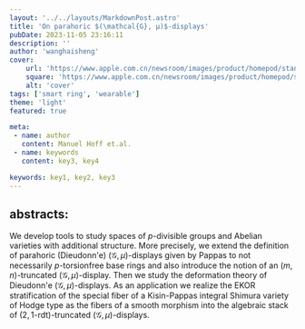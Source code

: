 ```yaml
---
layout: '../../layouts/MarkdownPost.astro'
title: 'On parahoric $(\mathcal{G}, μ)$-displays'
pubDate: 2023-11-05 23:16:11
description: ''
author: 'wanghaisheng'
cover:
    url: 'https://www.apple.com.cn/newsroom/images/product/homepod/standard/Apple-HomePod-hero-230118_big.jpg.large_2x.jpg'
    square: 'https://www.apple.com.cn/newsroom/images/product/homepod/standard/Apple-HomePod-hero-230118_big.jpg.large_2x.jpg'
    alt: 'cover'
tags: ['smart ring', 'wearable'] 
theme: 'light'
featured: true

meta:
 - name: author
   content: Manuel Hoff et.al.
 - name: keywords
   content: key3, key4

keywords: key1, key2, key3
---
```


## abstracts:
We develop tools to study spaces of $p$-divisible groups and Abelian varieties with additional structure. More precisely, we extend the definition of parahoric (Dieudonn\'e) $(\mathcal{G}, \mu)$-displays given by Pappas to not necessarily $p$-torsionfree base rings and also introduce the notion of an $(m, n)$-truncated $(\mathcal{G}, \mu)$-display. Then we study the deformation theory of Dieudonn\'e $(\mathcal{G}, \mu)$-displays.   As an application we realize the EKOR stratification of the special fiber of a Kisin-Pappas integral Shimura variety of Hodge type as the fibers of a smooth morphism into the algebraic stack of $(2, 1\text{-}\mathrm{rdt})$-truncated $(\mathcal{G}, \mu)$-displays.
